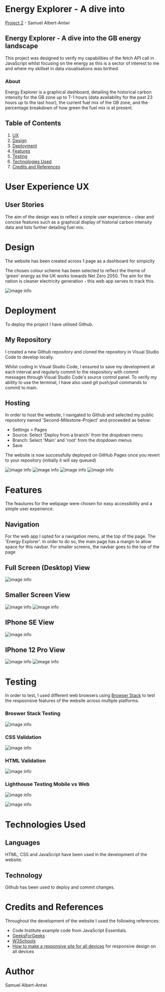 # Energy Explorer - A dive into 

[Project 2](https://s-albertantwi19.github.io/Second-Milestone-Project/) - Samuel Albert-Antwi 

## Energy Explorer - A dive into the GB energy landscape

This project was designed to verify my capabilities of the fetch API call in JavaScript whilst focusing on the energy as this is a sector of interest to me and where my skillset in data visualisations was birthed.

### About 

Energy Explorer is a graphical dashboard, detailing the historical carbon intensity for the GB zone up to T-1 hours (data availability for the past 23 hours up to the last hour), the current fuel mix of the GB zone, and the percentage breakdown of how green the fuel mix is at present. 

## Table of Contents
1. [UX](/#user)
2. [Design](/#design)
3. [Deployment](/#deployment)
4. [Features](/#features)
5. [Testing](/#testing)
6. [Technologies Used](/#technologies)
7. [Credits and References](/#credits)

# User Experience UX
## User Stories

The aim of the design was to reflect a simple user experience - clear and concise features such as a graphical display of historial carbon intensity data and lists further detailing fuel mix.

# Design

The website has been created across 1 page as a dashboard for simpicity 

The chosen colour scheme has been selected to reflect the theme of 'green' energy as the UK works towards Net Zero 2050. The aim for the nation is cleaner electricity generation - this web app serves to track this.

![image info](./assets/images/green-pallette.png)

# Deployment

To deploy the project I have utilised Github.

## My Repository

I created a new Github repository and cloned the repository in Visual Studio Code to develop locally. 

Whilst coding in Visual Studio Code, I ensured to save my development at each interval and regularly commit to the respository with commit messages through Visual Studio Code's source control panel. To verify my ability to use the terminal, I have also used git push/pull commands to commit to main.

## Hosting

In order to host the website, I navigated to Github and selected my public repository named 'Second-Milestone-Project' and proceeded as below:

- Settings > Pages
- Source: Select 'Deploy from a branch' from the dropdown menu
- Branch: Select 'Main' and 'root' from the dropdown menus
- Save

The website is now successfully deployed on GitHub Pages once you revert to your repository (initially it will say queued)

![image info](./assets/images/deployment-settings.png)
![image info](./assets/images/deployment-pages.png)
![image info](./assets/images/deployment-main.png)
![image info](./assets/images/deployment-queued.png)


# Features

The feautures for the webpage were chosen for easy accessibility and a simple user experience.

## Navigation

For the web app I opted for a navigation menu, at the top of the page. The 'Energy Explorer'. In order to do so, the main page has a margin to allow space for this navbar. For smaller screens, the navbar goes to the top of the page

## Full Screen (Desktop) View

![image info](./assets/images/responsive-fullscreen.png)

## Smaller Screen View

![image info](./assets/images/responsive-smaller-screen-Nest.png)
![image info](./assets/images/responsive-smaller-screen-Nest-bottom.png)

## IPhone SE View

![image info](./assets/images/responsive-iphone-se.png)


## IPhone 12 Pro View

![image info](./assets/images/responsive-iphone12pro.png)
![image info](./assets/images/responsive-iphone12pro-bottomhalf.png)

# Testing

In order to test, I used different web browsers using [Browser Stack](https://www.browserstack.com/) to test the respsonsive features of the website across multiple platforms. 

### Broswer Stack Testing

![image info](./assets/images/broswerstack-performance.png)

### CSS Validation

![image info](./assets/images/cssvalidation.png)
### HTML Validation

![image info](./assets/images/htmlvalidation.png)

### Lighthouse Testing Mobile vs Web


![image info](./assets/images/lighthousemobile%20(1).png)

![image info](./assets/images/lighthouseweb.png)

# Technologies Used

## Languages

HTML, CSS and JavaScript have been used in the development of the website. 

## Technology

Github has been used to deploy and commit changes. 

# Credits and References

Throughout the development of the website I used the following references:

- Code Institute example code from JavaScript Essentials.
- [GeeksForGeeks](https://www.geeksforgeeks.org/)
- [W3Schools](W3Schools.com)
- [How to make a responsive site for all devices](https://www.youtube.com/watch?v=ZYV6dYtz4HA) for responsive design on all devices


# Author
Samuel Albert-Antwi


